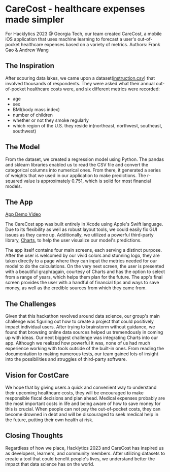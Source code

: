 # CareCost - healthcare expenses made simpler

For Hacklytics 2023 @ Georgia Tech, our team created CareCost, a mobile iOS application that uses machine learning to forecast a user's out-of-pocket healthcare expenses based on a variety of metrics. Authors: Frank Gao & Andrew Wang

## The Inspiration

After scouring data lakes, we came upon a dataset([instruction.csv](https://github.com/frankg0485/carecost/blob/main/insurance.csv)) that involved thousands of respondents. They were asked what their annual out-of-pocket healthcare costs were, and six different metrics were recorded:
* age
* sex
* BMI(body mass index)
* number of children
* whether or not they smoke regularly
* which region of the U.S. they reside in(northeast, northwest, southeast, southwest)

## The Model

From the dataset, we created a regression model using Python. The pandas and sklearn libraries enabled us to read the CSV file and convert the categorical columns into numerical ones.  From there, it generated a series of weights that we used in our application to make predictions. The r-squared value is approximately 0.751, which is solid for most financial models.

## The App

[App Demo Video](https://drive.google.com/file/d/1xh0ovouedBrqT030aVysNWF5OVIerT9n/view?usp=share_link)

The CareCost app was built entirely in Xcode using Apple's Swift language. Due to its flexibility as well as robust layout tools, we could easily fix GUI issues as they came up. Additionally, we utilized a powerful third-party library, [Charts](https://github.com/danielgindi/Charts), to help the user visualize our model's predictions.

The app itself contains four main screens, each serving a distinct purpose. After the user is welcomed by our vivid colors and stunning logo, they are taken directly to a page where they can input the metrics needed for our model to do the calculations. On the very next screen, the user is presented with a beautiful graph(again, courtesy of Charts and has the option to select from a range of years, which helps them plan for the future. The app's final screen provides the user with a handful of financial tips and ways to save money, as well as the credible sources from which they came from.

## The Challenges

Given that this hackathon revolved around data science, our group's main challenge was figuring out how to create a project that could positively impact individual users. After trying to brainstorm without guidance, we found that browsing online data sources helped us tremendously in coming up with ideas. Our next biggest challenge was integrating Charts into our app. Although we realized how powerful it was, none of us had much experience working with tools outside of the built-in ones. From reading the documentation to making numerous tests, our team gained lots of insight into the possibilities and struggles of third-party software.

## Vision for CostCare

We hope that by giving users a quick and convenient way to understand their upcoming healthcare costs, they will be encouraged to make responsible fiscal decisions and plan ahead. Medical expenses probably are the most important costs in life and being aware of how to save money for this is crucial. When people can not pay the out-of-pocket costs, they can become drowned in debt and will be discouraged to seek medical help in the future, putting their own health at risk. 


## Closing Thoughts

Regardless of how we place, Hacklytics 2023 and CareCost has inspired us as developers, learners, and community members. After utilizing datasets to create a tool that could benefit people's lives, we understand better the impact that data science has on the world.  
